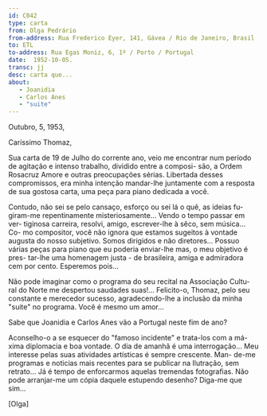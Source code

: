 ```yaml
---
id: C042
type: carta
from: Olga Pedrário
from-address: Rua Frederico Eyer, 141, Gávea / Rio de Janeiro, Brasil
to: ETL
to-address: Rua Egas Moniz, 6, 1º / Porto / Portugal
date:  1952-10-05.
transc: jj
desc: carta que...
about:
   - Joanidia 
   - Carlos Anes 
   - "suite"
---
```


Outubro, 5, 1953,

Caríssimo Thomaz,

Sua carta de 19 de Julho do corrente ano, veio me encontrar
num período de agitação e intenso trabalho, dividido entre a composi-
são, a Ordem Rosacruz Amore e outras preocupações sérias. Libertada
desses compromissos, era minha intenção mandar-lhe juntamente com a
resposta de sua gostosa carta, uma peça para piano dedicada a você.

Contudo, não sei se pelo cansaço, esforço ou sei lá o quê, as ideias fu-
giram-me repentinamente misteriosamente... Vendo o tempo passar em ver-
tiginosa carreira, resolvi, amigo, escrever-lhe à sêco, sem música... Co-
mo compositor, você não ignora que estamos sugeitos à vontade augusta
do nosso subjetivo. Somos dirigidos e não diretores... Possuo várias
peças para piano que eu poderia  enviar-lhe mas, o meu objetivo é pres- 
tar-lhe uma homenagem justa - de brasileira, amiga e admiradora cem por
cento. Esperemos pois...

Não pode imaginar como o programa do seu recital na Associação Cultu-
ral do Norte me despertou saudades suas!... Felicito-o, Thomaz, pelo seu
constante e merecedor sucesso, agradecendo-lhe a inclusão da minha
"suite" no programa.  Você é mesmo um amor...

Sabe que Joanidia e Carlos Anes vão a Portugal neste fim de ano?

Aconselho-o a se esquecer do "famoso incidente" e trata-los com a má-
xima diplomacia e boa vontade. O dia de amanhã é uma interrogação...
Meu interesse pelas suas atividades artísticas é sempre crescente. Man-
de-me programas e noticias mais recentes para se publicar na Ilutração,
sem retrato... Já é tempo de enforcarmos aquelas tremendas fotografias.
Não pode arranjar-me um cópia daquele estupendo desenho? Diga-me que
sim...

[Olga]
